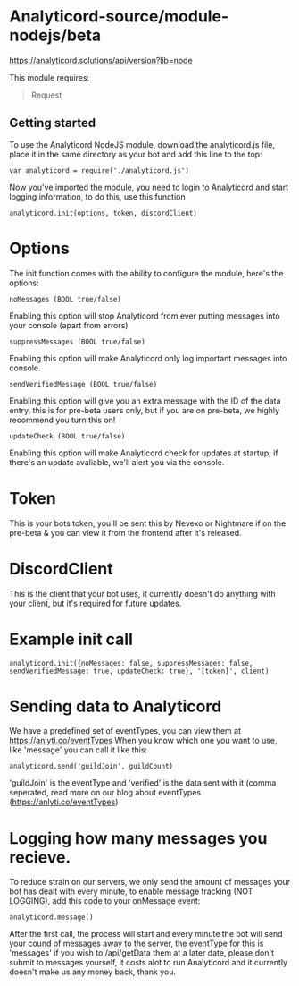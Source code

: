 # Analyticord-source/module-nodejs/beta
https://analyticord.solutions/api/version?lib=node

This module requires:
>Request

## Getting started
To use the Analyticord NodeJS module, download the analyticord.js file, place it in the same directory as your bot and add this line to the top:

```
var analyticord = require('./analyticord.js')
```
Now you've imported the module, you need to login to Analyticord and start logging information, to do this, use this function
```
analyticord.init(options, token, discordClient)
```
# Options
The init function comes with the ability to configure the module, here's the options:
```
noMessages (BOOL true/false)
```
Enabling this option will stop Analyticord from ever putting messages into your console (apart from errors)
```
suppressMessages (BOOL true/false)
```
Enabling this option will make Analyticord only log important messages into console.
```
sendVerifiedMessage (BOOL true/false)
```
Enabling this option will give you an extra message with the ID of the data entry, this is for pre-beta users only, but if you are on pre-beta, we highly recommend you turn this on!
```
updateCheck (BOOL true/false)
```
Enabling this option will make Analyticord check for updates at startup, if there's an update avaliable, we'll alert you via the console.

# Token
This is your bots token, you'll be sent this by Nevexo or Nightmare if on the pre-beta & you can view it from the frontend after it's released.

# DiscordClient
This is the client that your bot uses, it currently doesn't do anything with your client, but it's required for future updates.

# Example init call
```
analyticord.init({noMessages: false, suppressMessages: false, sendVerifiedMessage: true, updateCheck: true}, '[token]', client)
```

# Sending data to Analyticord

We have a predefined set of eventTypes, you can view them at https://anlyti.co/eventTypes
When you know which one you want to use, like 'message' you can call it like this:
```
analyticord.send('guildJoin', guildCount)
```
'guildJoin' is the eventType and 'verified' is the data sent with it (comma seperated, read more on our blog about eventTypes (https://anlyti.co/eventTypes)

# Logging how many messages you recieve.

To reduce strain on our servers, we only send the amount of messages your bot has dealt with every minute, to enable message tracking (NOT LOGGING), add this code to your onMessage event:
```
analyticord.message()
```
After the first call, the process will start and every minute the bot will send your cound of messages away to the server, the eventType for this is 'messages' if you wish to /api/getData them at a later date, please don't submit to messages yourself, it costs alot to run Analyticord and it currently doesn't make us any money back, thank you.
